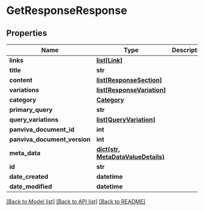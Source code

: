# GetResponseResponse

## Properties

Name | Type | Description | Notes
------------ | ------------- | ------------- | -------------
**links** | [**list[Link]**](Link.md) |  | [optional]
**title** | **str** |  | [optional]
**content** | [**list[ResponseSection]**](ResponseSection.md) |  | [optional]
**variations** | [**list[ResponseVariation]**](ResponseVariation.md) |  | [optional]
**category** | [**Category**](Category.md) |  | [optional]
**primary_query** | **str** |  | [optional]
**query_variations** | [**list[QueryVariation]**](QueryVariation.md) |  | [optional]
**panviva_document_id** | **int** |  | [optional]
**panviva_document_version** | **int** |  | [optional]
**meta_data** | [**dict(str, MetaDataValueDetails)**](MetaDataValueDetails.md) |  | [optional]
**id** | **str** |  | [optional]
**date_created** | **datetime** |  | [optional]
**date_modified** | **datetime** |  | [optional]

[[Back to Model list]](../README.md#documentation-for-models) [[Back to API list]](../README.md#documentation-for-api-endpoints) [[Back to README]](../README.md)
